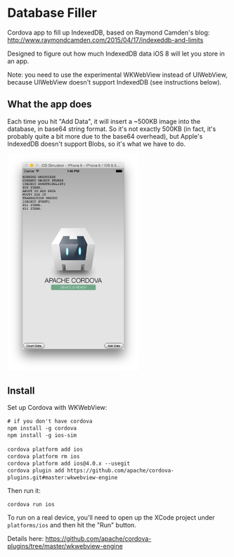 Database Filler
=========

Cordova app to fill up IndexedDB, based on Raymond Camden's blog: http://www.raymondcamden.com/2015/04/17/indexeddb-and-limits

Designed to figure out how much IndexedDB data iOS 8 will let you store in an app.

Note: you need to use the experimental WKWebView instead of UIWebView, because UIWebView
doesn't support IndexedDB (see instructions below).

What the app does
---

Each time you hit "Add Data", it will insert a ~500KB image into the database, in base64 string format. So it's not exactly 500KB (in fact, it's probably quite a bit more due to the base64 overhead), but Apple's IndexedDB doesn't support Blobs, so it's what we have to do.

<img alt="screenshot" src="screenshot.png" width=300/>

Install
---

Set up Cordova with WKWebView:

```
# if you don't have cordova
npm install -g cordova
npm install -g ios-sim

cordova platform add ios
cordova platform rm ios
cordova platform add ios@4.0.x --usegit
cordova plugin add https://github.com/apache/cordova-plugins.git#master:wkwebview-engine
```

Then run it:

```
cordova run ios
```

To run on a real device, you'll need to open up the XCode project under `platforms/ios` and then hit the "Run" button.

Details here: https://github.com/apache/cordova-plugins/tree/master/wkwebview-engine
